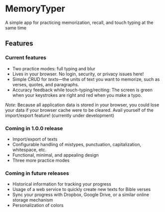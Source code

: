 # MemoryTyper
A simple app for practicing memorization, recall, and touch typing at the same time

## Features
### Current features
- Two practice modes: full typing and blur
- Lives in your browser. No login, security, or privacy issues here!
- Simple CRUD for *texts*&mdash;the units of text you want to memorize, such as verses, quotes, and paragraphs.
- Accuracy feedback while touch-typing/reciting: The screen is green when your keystrokes are right and red when you make a typo.

*Note:* Because all application data is stored in your browser, you could lose your data if your browser cache were to be cleared. Avail yourself of the import/export feature! (currently under development)

### Coming in 1.0.0 release
- Import/export of texts
- Configurable handling of mistypes, punctuation, capitalization, whitespace, etc.
- Functional, minimal, and appealing design
- Three more practice modes

### Coming in future releases
- Historical information for tracking your progress
- Usage of a web service to quickly create new texts for Bible verses
- Sync your progress with Dropbox, Google Drive, or a similar online storage mechanism
- Personalization of colors

